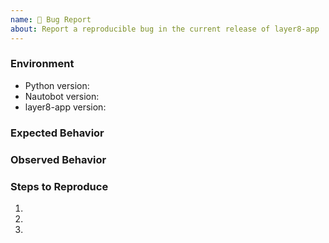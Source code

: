 ```yaml
---
name: 🐛 Bug Report
about: Report a reproducible bug in the current release of layer8-app
---
```


### Environment
* Python version:  <!-- Example: 3.11.4 -->
* Nautobot version:  <!-- Example: 2.0.0 -->
* layer8-app version:  <!-- Example: 1.0.0 -->

<!-- What did you expect to happen? -->
### Expected Behavior


<!-- What happened instead? -->
### Observed Behavior

<!--
    Describe in detail the exact steps that someone else can take to reproduce
    this bug using the current release.
-->
### Steps to Reproduce
1.
2.
3.
